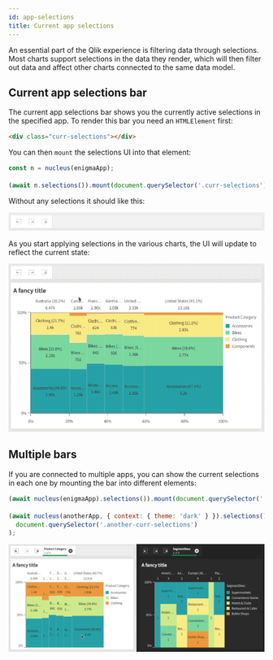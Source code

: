 ```yaml
---
id: app-selections
title: Current app selections
---
```


An essential part of the Qlik experience is filtering data through selections. Most charts support selections in the data they render, which will then filter out data and affect other charts connected to the same data model.

## Current app selections bar

The current app selections bar shows you the currently active selections in the specified app. To render this bar you need an `HTMLElement` first:

```html
<div class="curr-selections"></div>
```

You can then `mount` the selections UI into that element:

```js
const n = nucleus(enigmaApp);

(await n.selections()).mount(document.querySelector('.curr-selections'));
```

Without any selections it should like this:

![Empty selections bar](assets/selections-empty.png)

As you start applying selections in the various charts, the UI will update to reflect the current state:

![Update selections bar](assets/selections-update.gif)

## Multiple bars

If you are connected to multiple apps, you can show the current selections in each one by mounting the bar into different elements:

```js
(await nucleus(enigmaApp).selections()).mount(document.querySelector('.curr-selections'));

(await nucleus(anotherApp, { context: { theme: 'dark' } }).selections()).mount(
  document.querySelector('.another-curr-selections')
);
```

![Multiple selections](assets/selections-multiple.gif)

